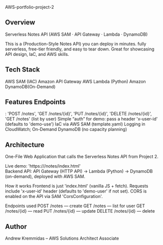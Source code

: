 AWS-portfolio-project-2

## Overview
Serverless Notes API 
(AWS SAM · API Gateway · Lambda · DynamoDB)

This is a (Production-Style Notes API) you can deploy in minutes. fully serverless, free-tier friendly, and easy to tear down. Great for showcasing API design, IaC, and AWS skills.

## Tech Stack
AWS SAM (IAC)
Amazon API Gateway
AWS Lambda (Python)
Amazon DynamoDB(On-Demand)

## Features Endpoints
: 'POST /notes', 'GET /notes/{id}\', 'PUT /notes/{id}', 'DELETE /notes/{id}', 'GET /notes' (list by user)
Simple “auth” for demo: pass a header 'x-user-id' (defaults to 'demo-use')
IaC via AWS SAM (template.yaml)
Logging in CloudWatch; On-Demand DynamoDB (no capacity planning)

## Architecture

One-File Web Application that calls the Serverless Notes API from Project 2.

Live demo: 'https://<your-cloudfront-domain>/notes/index.html'  
Backend API: API Gateway (HTTP API) → Lambda (Python) → DynamoDB (on-demand), deployed with AWS SAM.

How it works
Frontend is just 'index.html' (vanilla JS + fetch).
Requests include 'x-user-id' header (defaults to 'demo-user' if not set).
CORS is enabled on the API via SAM 'CorsConfiguration'.

Endpoints used
POST /notes — create
GET /notes — list for user
GET /notes/{id} — read
PUT /notes/{id} — update
DELETE /notes/{id} — delete

## Author
Andrew Kremmidas – AWS Solutions Architect Associate 

